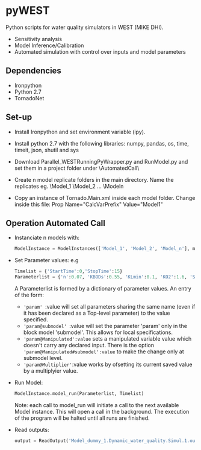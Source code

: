 # pyWEST
Python scripts for water quality simulators in WEST (MIKE DHI). 

- Sensitivity analysis
- Model Inference/Calibration
- Automated simulation with control over inputs and model parameters

## Dependencies 
- Ironpython
- Python 2.7
- TornadoNet

## Set-up

- Install Ironpython and set environment variable (ipy). 
- Install python 2.7 with the following libraries:
    numpy, pandas, os, time, timeit, json, shutil and sys

- Download Parallel_WESTRunningPyWrapper.py and RunModel.py and set them in a project folder under \AutomatedCall\
- Create n model replicate folders in the main directory. Name the replicates eg. \Model_1 \Model_2 ... \Modeln
- Copy an instance of Tornado.Main.xml inside each model folder. Change inside this file: Prop Name="CalcVarPrefix" Value="Model1"

## Operation Automated Call

- Instanciate n models with:
  ```python
  ModelInstance = ModelInstances(['Model_1', 'Model_2', 'Model_n'], modelPath = "<ProjectFolder>")
  ```
- Set Parameter values:
  e.g
  ```python
  Timelist = {'StartTime':0,'StopTime':15}
  Parameterlist = {'n':0.07, 'KBODs':0.55, 'KLmin':0.1, 'KO2':1.6, 'SOD':1} 
  ```
  A Parameterlist is formed by a dictionary of parameter values.
  An entry of the form:
    -  ```'param' ```:value will set all parameters sharing the same name (even if it has been declared as a Top-level parameter) to the value specified.
    -  ```'param@submodel' ```:value will set the parameter 'param' only in the block model 'submodel'. This allows for local specifications.
    - ```'param@Manipulated':value``` sets a manipulated variable value which doesn't carry any declared input. There is the option                   ```'param@Manipulated#submodel':value``` to make the change only at submodel level.
    - ```'param@Multiplier'```:value works by ofsetting its current saved value by a multiplyier value.

- Run Model:
  ```python
  ModelInstance.model_run(Parameterlist, Timelist)
  ```
  Note: each call to model_run will initiate a call to the next available Model instance. This will open a call in the background. The execution of the program will be halted until all runs are finished.
- Read outputs:
  ```python
  output = ReadOutput('Model_dummy_1.Dynamic_water_quality.Simul.1.out.txt', ModelInstance.InstanceNames[0], TimeWindowStart = '01-01-2012 00:00:00', variable = '.River_5.DO')
  ```

